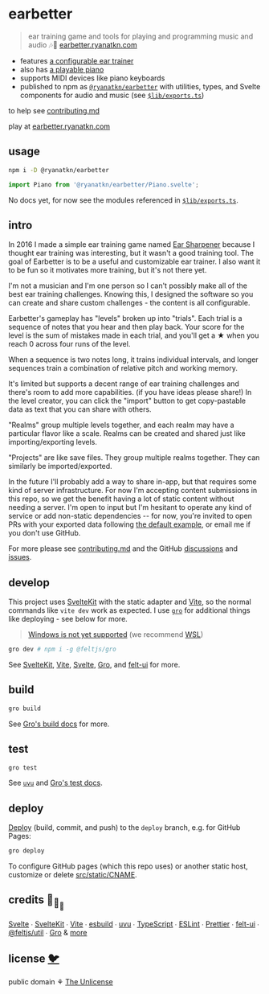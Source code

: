 # earbetter

> ear training game and tools for playing and programming music and audio 🎶🦜
> [earbetter.ryanatkn.com](https://earbetter.ryanatkn.com/)

- features [a configurable ear trainer](https://earbetter.ryanatkn.com/game)
- also has [a playable piano](https://earbetter.ryanatkn.com/piano)
- supports MIDI devices like piano keyboards
- published to npm as
  [`@ryanatkn/earbetter`](https://www.npmjs.com/package/@ryanatkn/earbetter)
  with utilities, types, and Svelte components for audio and music
  (see [`$lib/exports.ts`](/src/lib/exports.ts))

to help see [contributing.md](contributing.md)

play at [earbetter.ryanatkn.com](https://earbetter.ryanatkn.com/)

## usage

```bash
npm i -D @ryanatkn/earbetter
```

```ts
import Piano from '@ryanatkn/earbetter/Piano.svelte';
```

No docs yet, for now see the modules referenced in [`$lib/exports.ts`](/src/lib/exports.ts).

## intro

In 2016 I made a simple ear training game named
[Ear Sharpener](https://github.com/ryanatkn/ear-sharpener)
because I thought ear training was interesting,
but it wasn't a good training tool.
The goal of Earbetter is to be a useful and customizable ear trainer.
I also want it to be fun so it motivates more training, but it's not there yet.

I'm not a musician and I'm one person so
I can't possibly make all of the best ear training challenges.
Knowing this, I designed the software so you can
create and share custom challenges - the content is all configurable.

Earbetter's gameplay has "levels" broken up into "trials".
Each trial is a sequence of notes that you hear and then play back.
Your score for the level is the sum of mistakes made in each trial,
and you'll get a ★ when you reach 0 across four runs of the level.

When a sequence is two notes long, it trains individual intervals,
and longer sequences train a combination of relative pitch and working memory.

It's limited but supports a decent range of ear training challenges
and there's room to add more capabilities. (if you have ideas please share!)
In the level creator, you can click the "import" button
to get copy-pastable data as text that you can share with others.

"Realms" group multiple levels together, and each realm may have a particular flavor like a scale.
Realms can be created and shared just like importing/exporting levels.

"Projects" are like save files. They group multiple realms together.
They can similarly be imported/exported.

In the future I'll probably add a way to share in-app,
but that requires some kind of server infrastructure.
For now I'm accepting content submissions in this repo,
so we get the benefit having a lot of static content without needing a server.
I'm open to input but I'm hesitant to operate any kind of service or add non-static dependencies --
for now, you're invited to open PRs with your exported data
following [the default example](src/lib//projects/default_project.ts),
or email me if you don't use GitHub.

For more please see [contributing.md](contributing.md)
and the GitHub [discussions](https://github.com/ryanatkn/earbetter/discussions)
and [issues](https://github.com/ryanatkn/earbetter/issues).

## develop

This project uses [SvelteKit](https://kit.svelte.dev/) with the static adapter
and [Vite](https://vitejs.dev/),
so the normal commands like `vite dev` work as expected.
I use [`gro`](https://github.com/feltjs/gro)
for additional things like deploying - see below for more.

> [Windows is not yet supported](https://github.com/feltjs/gro/issues/319)
> (we recommend [WSL](https://docs.microsoft.com/en-us/windows/wsl/about))

```bash
gro dev # npm i -g @feltjs/gro
```

See [SvelteKit](https://github.com/sveltejs/kit),
[Vite](https://github.com/vitejs/vite),
[Svelte](https://github.com/sveltejs/svelte),
[Gro](https://github.com/feltjs/gro),
and [felt-ui](https://github.com/feltjs/felt-ui) for more.

## build

```bash
gro build
```

See [Gro's build docs](https://github.com/feltjs/gro/blob/main/src/docs/build.md) for more.

## test

```bash
gro test
```

See [`uvu`](https://github.com/lukeed/uvu)
and [Gro's test docs](https://github.com/feltjs/gro/blob/main/src/docs/test.md).

## deploy

[Deploy](https://github.com/feltjs/gro/blob/main/src/docs/deploy.md)
(build, commit, and push) to the `deploy` branch, e.g. for GitHub Pages:

```bash
gro deploy
```

To configure GitHub pages (which this repo uses) or another static host,
customize or delete [src/static/CNAME](/src/static/CNAME).

## credits 🐢<sub>🐢</sub><sub><sub>🐢</sub></sub>

[Svelte](https://github.com/sveltejs/svelte) ∙
[SvelteKit](https://github.com/sveltejs/kit) ∙
[Vite](https://github.com/vitejs/vite) ∙
[esbuild](https://github.com/evanw/esbuild) ∙
[uvu](https://github.com/lukeed/uvu) ∙
[TypeScript](https://github.com/microsoft/TypeScript) ∙
[ESLint](https://github.com/eslint/eslint) ∙
[Prettier](https://github.com/prettier/prettier) ∙
[felt-ui](https://github.com/feltjs/felt-ui) ∙
[@feltjs/util](https://github.com/feltjs/util) ∙
[Gro](https://github.com/feltjs/gro)
& [more](package.json)

## license [🐦](https://wikipedia.org/wiki/Free_and_open-source_software)

public domain ⚘ [The Unlicense](license)
